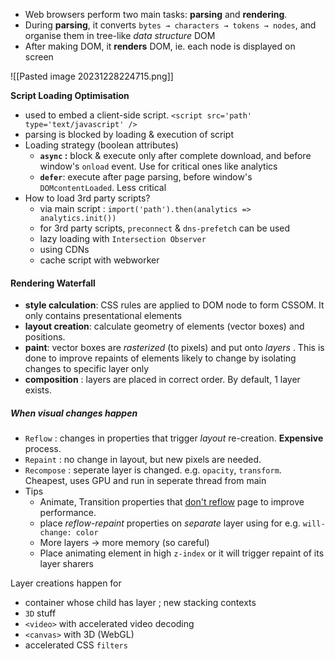 
- Web browsers perform two main tasks: **parsing** and **rendering**.
- During **parsing**, it converts `bytes → characters → tokens → nodes`, and organise them in tree-like *data structure* DOM
- After making DOM, it **renders** DOM, ie. each node is displayed on screen

![[Pasted image 20231228224715.png]]

**Script Loading Optimisation**
* used to embed a client-side script. `<script src='path' type='text/javascript' />`
* parsing is blocked by loading & execution of script
* Loading strategy (boolean attributes)
	* **`async` :** block & execute only after complete download, and before window's `onload` event. Use for critical ones like analytics
	* **`defer`**:  execute after page parsing, before window's `DOMcontentLoaded`. Less critical
* How to load 3rd party scripts?
	- via main script : `import('path').then(analytics => analytics.init())` 
	- for 3rd party scripts, `preconnect` & `dns-prefetch` can be used
	- lazy loading with `Intersection Observer`
	- using CDNs
	- cache script with webworker

#### Rendering Waterfall
- **style calculation**: CSS rules are applied to DOM node to form CSSOM. It only contains presentational elements
- **layout creation**: calculate geometry of elements (vector boxes) and positions.
- **paint**: vector boxes are *rasterized* (to pixels) and put onto *layers* . This is done to improve repaints of elements likely to change by isolating changes to specific layer only
- **composition** : layers are placed in correct order. By default, 1 layer exists. 
##### When visual changes happen
- `Reflow` : changes in properties that trigger *layout* re-creation. **Expensive** process. 
- `Repaint` : no change in layout, but new pixels are needed. 
- `Recompose` : seperate layer is changed. e.g. `opacity`, `transform`. Cheapest, uses GPU and run in seperate thread from main
- Tips
	- Animate, Transition properties that <u>don't reflow</u> page to improve performance.
	- place *reflow-repaint* properties on *separate* layer using for e.g. `will-change: color` 
	- More layers -> more memory (so careful)
	- Place animating element in high `z-index` or it will trigger repaint of its layer sharers

Layer creations happen for
- container whose child has layer ; new stacking contexts
- `3D` stuff
- `<video>` with accelerated video decoding
- `<canvas>` with 3D (WebGL)
- accelerated CSS `filters`
